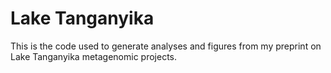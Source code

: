 # Lake Tanganyika
This is the code used to generate analyses and figures from my preprint on Lake Tanganyika metagenomic projects.
